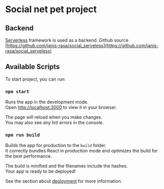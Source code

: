 # Social net pet project

## Backend

[Serverless](https://www.serverless.com/) framework is used as a backend. Github source [https://github.com/janis-rasa/social_serveless](https://github.com/janis-rasa/social_serveless)

## Available Scripts

To start project, you can run:

### `npm start`

Runs the app in the development mode.\
Open [http://localhost:3000](http://localhost:3000) to view it in your browser.

The page will reload when you make changes.\
You may also see any lint errors in the console.

### `npm run build`

Builds the app for production to the `build` folder.\
It correctly bundles React in production mode and optimizes the build for the best performance.

The build is minified and the filenames include the hashes.\
Your app is ready to be deployed!

See the section about [deployment](https://facebook.github.io/create-react-app/docs/deployment) for more information.
